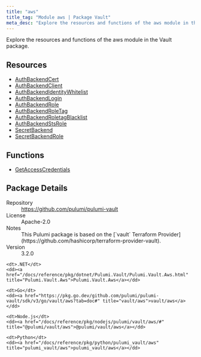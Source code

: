 ```yaml
---
title: "aws"
title_tag: "Module aws | Package Vault"
meta_desc: "Explore the resources and functions of the aws module in the Vault package."
---
```


<!-- WARNING: this file was generated by Pulumi Docs Generator. -->
<!-- Do not edit by hand unless you're certain you know what you are doing! -->

Explore the resources and functions of the aws module in the Vault package.

<h2 id="resources">Resources</h2>
<ul class="api">
    <li><a href="authbackendcert" title="AuthBackendCert"><span class="symbol resource"></span>AuthBackendCert</a></li>
    <li><a href="authbackendclient" title="AuthBackendClient"><span class="symbol resource"></span>AuthBackendClient</a></li>
    <li><a href="authbackendidentitywhitelist" title="AuthBackendIdentityWhitelist"><span class="symbol resource"></span>AuthBackendIdentityWhitelist</a></li>
    <li><a href="authbackendlogin" title="AuthBackendLogin"><span class="symbol resource"></span>AuthBackendLogin</a></li>
    <li><a href="authbackendrole" title="AuthBackendRole"><span class="symbol resource"></span>AuthBackendRole</a></li>
    <li><a href="authbackendroletag" title="AuthBackendRoleTag"><span class="symbol resource"></span>AuthBackendRoleTag</a></li>
    <li><a href="authbackendroletagblacklist" title="AuthBackendRoletagBlacklist"><span class="symbol resource"></span>AuthBackendRoletagBlacklist</a></li>
    <li><a href="authbackendstsrole" title="AuthBackendStsRole"><span class="symbol resource"></span>AuthBackendStsRole</a></li>
    <li><a href="secretbackend" title="SecretBackend"><span class="symbol resource"></span>SecretBackend</a></li>
    <li><a href="secretbackendrole" title="SecretBackendRole"><span class="symbol resource"></span>SecretBackendRole</a></li>
</ul>

<h2 id="functions">Functions</h2>
<ul class="api">
    <li><a href="getaccesscredentials" title="GetAccessCredentials"><span class="symbol function"></span>GetAccessCredentials</a></li>
</ul>

<h2 id="package-details">Package Details</h2>
<dl class="package-details">
	<dt>Repository</dt>
	<dd><a href="https://github.com/pulumi/pulumi-vault">https://github.com/pulumi/pulumi-vault</a></dd>
	<dt>License</dt>
	<dd>Apache-2.0</dd>
	<dt>Notes</dt>
	<dd>This Pulumi package is based on the [`vault` Terraform Provider](https://github.com/hashicorp/terraform-provider-vault).</dd>
	<dt>Version</dt>
	<dd>3.2.0</dd>
</dl>



<dl class="tabular">

    <dt>.NET</dt>
    <dd><a href="/docs/reference/pkg/dotnet/Pulumi.Vault/Pulumi.Vault.Aws.html" title="Pulumi.Vault.Aws">Pulumi.Vault.Aws</a></dd>

    <dt>Go</dt>
    <dd><a href="https://pkg.go.dev/github.com/pulumi/pulumi-vault/sdk/v3/go/vault/aws?tab=doc#" title="vault/aws">vault/aws</a></dd>

    <dt>Node.js</dt>
    <dd><a href="/docs/reference/pkg/nodejs/pulumi/vault/aws/#" title="@pulumi/vault/aws">@pulumi/vault/aws</a></dd>

    <dt>Python</dt>
    <dd><a href="/docs/reference/pkg/python/pulumi_vault/aws" title="pulumi_vault/aws">pulumi_vault/aws</a></dd>

</dl>

